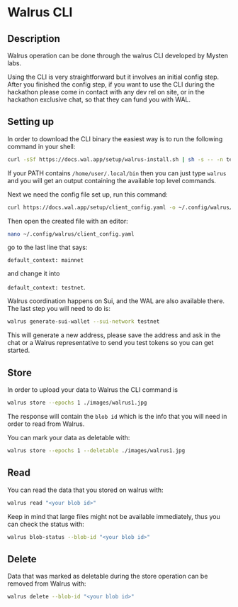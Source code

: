 # Walrus CLI

## Description

Walrus operation can be done through the walrus CLI developed by Mysten labs.

Using the CLI is very straightforward but it involves an initial config step. After you finished the config step, if you want to use the CLI during the hackathon please come in contact with any dev rel on site, or in the hackathon exclusive chat, so that they can fund you with WAL.

## Setting up

In order to download the CLI binary the easiest way is to run the following command in your shell:

```bash
curl -sSf https://docs.wal.app/setup/walrus-install.sh | sh -s -- -n testnet
```

If your PATH contains `/home/user/.local/bin` then you can just type `walrus` and you will get an output containing the available top level commands.

Next we need the config file set up, run this command:

```bash
curl https://docs.wal.app/setup/client_config.yaml -o ~/.config/walrus/client_config.yaml
```

Then open the created file with an editor:
```bash
nano ~/.config/walrus/client_config.yaml
```

go to the last line that says:

`default_context: mainnet `

and change it into

`default_context: testnet`.

Walrus coordination happens on Sui, and the WAL are also available there. The last step you will need to do is:

```bash
walrus generate-sui-wallet --sui-network testnet
```

This will generate a new address, please save the address and ask in the chat or a Walrus representative to send you test tokens so you can get started.


## Store 

In order to upload your data to Walrus the CLI command is

```bash
walrus store --epochs 1 ./images/walrus1.jpg
```

The response will contain the `blob id` which is the info that you will need in order to read from Walrus.

You can mark your data as deletable with:

```bash
walrus store --epochs 1 --deletable ./images/walrus1.jpg
```

## Read

You can read the data that you stored on walrus with:

```bash
walrus read "<your blob id>"
```

Keep in mind that large files might not be available immediately, thus you can check the status with:

```bash
walrus blob-status --blob-id "<your blob id>"
```


## Delete

Data that was marked as deletable during the store operation can be removed from Walrus with:

```bash
walrus delete --blob-id "<your blob id>"
```
